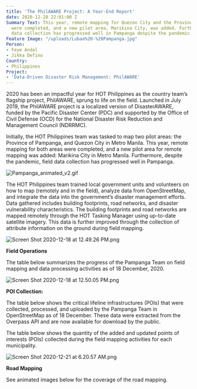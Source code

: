 ```yaml
---
title: 'The PhilAWARE Project: A Year-End Report'
date: 2020-12-20 22:01:00 Z
Summary Text: This year, remote mapping for Quezon City and the Province of Pampanga
  were completed, and a new pilot area, Marikina City, was added. Furthermore, field
  data collection has progressed well in Pampanga despite the pandemic.
Feature Image: "/uploads/Lubao%20-%20Pampanga.jpg"
Person:
- Feye Andal
- Jikka Defino
Country:
- Philippines
Project:
- 'Data-Driven Disaster Risk Management: PhilAWARE'
---
```


2020 has been an impactful year for HOT Philippines as the country team’s flagship project, PhilAWARE, sprung to life on the field. Launched in July 2019, the PhilAWARE project is a localized version of DisasterAWARE, funded by the Pacific Disaster Center (PDC) and supported by the Office of Civil Defense (OCD) for the National Disaster Risk Reduction and Management Council (NDRRMC).

Initially, the HOT Philippines team was tasked to map two pilot areas: the Province of Pampanga, and Quezon City in Metro Manila. This year, remote mapping for both areas were completed, and a new pilot area for remote mapping was added: Marikina City in Metro Manila. Furthermore, despite the pandemic, field data collection has progressed well in Pampanga.

![Pampanga_animated_v2.gif](/uploads/Pampanga_animated_v2.gif)

The HOT Philippines team trained local government units and volunteers on how to map (remotely and in the field), analyze data from OpenStreetMap, and integrate the data into the government’s disaster management efforts. Data gathered includes building footprints, road networks, and disaster vulnerability characteristics. The building footprints and road networks are mapped remotely through the HOT Tasking Manager using up-to-date satellite imagery. This data is further improved through the collection of attribute information on the ground during field mapping.

![Screen Shot 2020-12-18 at 12.49.26 PM.png](/uploads/Screen%20Shot%202020-12-18%20at%2012.49.26%20PM.png)

**Field Operations**

The table below summarizes the progress of the Pampanga Team on field mapping and data processing activities as of 18 December, 2020.

![Screen Shot 2020-12-18 at 12.50.05 PM.png](/uploads/Screen%20Shot%202020-12-18%20at%2012.50.05%20PM.png)

**POI Collection:**

The table below shows the critical lifeline infrastructures (POIs) that were collected, processed, and uploaded by the Pampanga Team in OpenStreetMap as of 18 December. These data were extracted from the Overpass API and are now available for download by the public.

The table below shows the quantity of the added and updated points of interests (POIs) collected during the field mapping activities for each municipality.

![Screen Shot 2020-12-21 at 6.20.57 AM.png](/uploads/Screen%20Shot%202020-12-21%20at%206.20.57%20AM.png)

**Road Mapping**

See animated images below for the coverage of the road mapping.